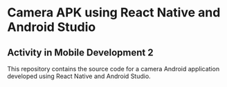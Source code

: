# Camera APK using React Native and Android Studio

## Activity in Mobile Development 2

This repository contains the source code for a camera Android application developed using React Native and Android Studio.